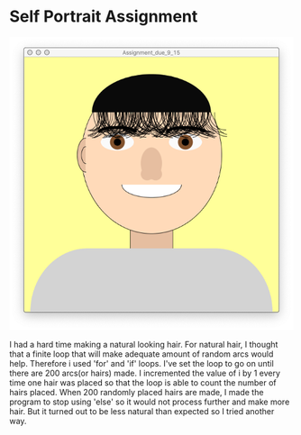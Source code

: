# Self Portrait Assignment
![](media/9:15Portrait.png)

I had a hard time making a natural looking hair. For natural hair, I thought that a finite loop that will make adequate amount of random arcs would help. Therefore i used 'for' and 'if' loops. I've set the loop to go on until there are 200 arcs(or hairs) made. I incremented the value of i by 1 every time one hair was placed so that the loop is able to count the number of hairs placed. When 200 randomly placed hairs are made, I made the program to stop using 'else' so it would not process further and make more hair. But it turned out to be less natural than expected so I tried another way.
